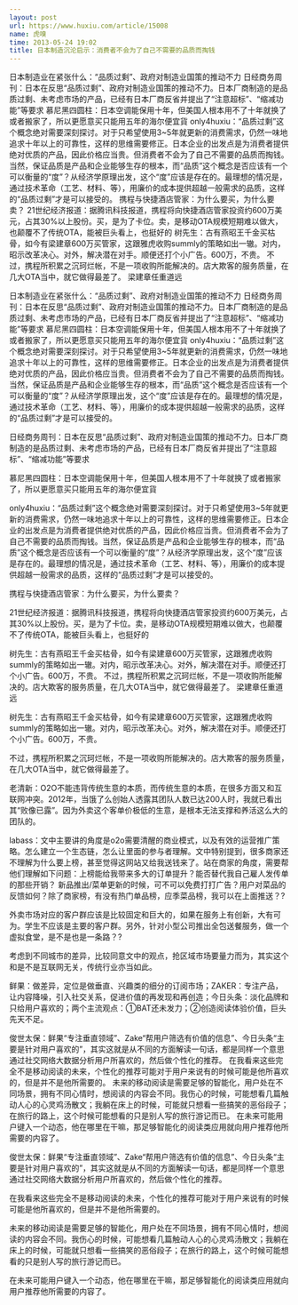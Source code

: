```yaml
---
layout: post
url: https://www.huxiu.com/article/15008
name: 虎嗅
time: 2013-05-24 19:02
title: 日本制造沉沦启示：消费者不会为了自己不需要的品质而掏钱
---
```

日本制造业在紧张什么：“品质过剩”、政府对制造业国策的推动不力 日经商务周刊：日本在反思“品质过剩”、政府对制造业国策的推动不力。日本厂商制造的是品质过剩、未考虑市场的产品，已经有日本厂商反省并提出了“注意超标”、“缩减功能”等要求 慕尼黑四圆柱：日本空调能保用十年，但美国人根本用不了十年就换了或者搬家了，所以更愿意买只能用五年的海尔便宜貨 only4huxiu：“品质过剩”这个概念绝对需要深刻探讨。对于只希望使用3~5年就更新的消费需求，仍然一味地追求十年以上的可靠性，这样的思维需要修正。日本企业的出发点是为消费者提供绝对优质的产品，因此价格应当贵。但消费者不会为了自己不需要的品质而掏钱。当然，保证品质是产品和企业能够生存的根本，而“品质”这个概念是否应该有一个可以衡量的“度”？从经济学原理出发，这个“度”应该是存在的。最理想的情况是，通过技术革命（工艺、材料、等），用廉价的成本提供超越一般需求的品质，这样的“品质过剩”才是可以接受的。 携程与快捷酒店管家：为什么要买，为什么要卖？ 21世纪经济报道：据腾讯科技报道，携程将向快捷酒店管家投资约600万美元，占其30%以上股份。买，是为了卡位。卖，是移动OTA规模短期难以做大，也颠覆不了传统OTA，能被巨头看上，也挺好的 树先生：古有燕昭王千金买枯骨，如今有梁建章600万买管家，这跟雅虎收购summly的策略如出一辙。对内，昭示改革决心。对外，解决潜在对手。顺便还打个小广告。600万，不贵。 不过，携程所积累之沉珂烂帐，不是一项收购所能解决的。店大欺客的服务质量，在几大OTA当中，就它做得最差了。 梁建章任重道远

日本制造业在紧张什么：“品质过剩”、政府对制造业国策的推动不力 日经商务周刊：日本在反思“品质过剩”、政府对制造业国策的推动不力。日本厂商制造的是品质过剩、未考虑市场的产品，已经有日本厂商反省并提出了“注意超标”、“缩减功能”等要求 慕尼黑四圆柱：日本空调能保用十年，但美国人根本用不了十年就换了或者搬家了，所以更愿意买只能用五年的海尔便宜貨 only4huxiu：“品质过剩”这个概念绝对需要深刻探讨。对于只希望使用3~5年就更新的消费需求，仍然一味地追求十年以上的可靠性，这样的思维需要修正。日本企业的出发点是为消费者提供绝对优质的产品，因此价格应当贵。但消费者不会为了自己不需要的品质而掏钱。当然，保证品质是产品和企业能够生存的根本，而“品质”这个概念是否应该有一个可以衡量的“度”？从经济学原理出发，这个“度”应该是存在的。最理想的情况是，通过技术革命（工艺、材料、等），用廉价的成本提供超越一般需求的品质，这样的“品质过剩”才是可以接受的。

日经商务周刊：日本在反思“品质过剩”、政府对制造业国策的推动不力。日本厂商制造的是品质过剩、未考虑市场的产品，已经有日本厂商反省并提出了“注意超标”、“缩减功能”等要求

慕尼黑四圆柱：日本空调能保用十年，但美国人根本用不了十年就换了或者搬家了，所以更愿意买只能用五年的海尔便宜貨

only4huxiu：“品质过剩”这个概念绝对需要深刻探讨。对于只希望使用3~5年就更新的消费需求，仍然一味地追求十年以上的可靠性，这样的思维需要修正。日本企业的出发点是为消费者提供绝对优质的产品，因此价格应当贵。但消费者不会为了自己不需要的品质而掏钱。当然，保证品质是产品和企业能够生存的根本，而“品质”这个概念是否应该有一个可以衡量的“度”？从经济学原理出发，这个“度”应该是存在的。最理想的情况是，通过技术革命（工艺、材料、等），用廉价的成本提供超越一般需求的品质，这样的“品质过剩”才是可以接受的。

携程与快捷酒店管家：为什么要买，为什么要卖？

21世纪经济报道：据腾讯科技报道，携程将向快捷酒店管家投资约600万美元，占其30%以上股份。买，是为了卡位。卖，是移动OTA规模短期难以做大，也颠覆不了传统OTA，能被巨头看上，也挺好的

树先生：古有燕昭王千金买枯骨，如今有梁建章600万买管家，这跟雅虎收购summly的策略如出一辙。对内，昭示改革决心。对外，解决潜在对手。顺便还打个小广告。600万，不贵。 不过，携程所积累之沉珂烂帐，不是一项收购所能解决的。店大欺客的服务质量，在几大OTA当中，就它做得最差了。 梁建章任重道远

树先生：古有燕昭王千金买枯骨，如今有梁建章600万买管家，这跟雅虎收购summly的策略如出一辙。对内，昭示改革决心。对外，解决潜在对手。顺便还打个小广告。600万，不贵。

不过，携程所积累之沉珂烂帐，不是一项收购所能解决的。店大欺客的服务质量，在几大OTA当中，就它做得最差了。

老清新：O2O不能违背传统生意的本质，而传统生意的本质，在很多方面又和互联网冲突。2012年，当饿了么创始人透露其团队人数已达200人时，我就已看出其“败像已露”。因为外卖这个客单价极低的生意，是根本无法支撑和养活这么大的团队的。

labass：文中主要讲的角度是o2o需要清醒的商业模式，以及有效的运营推广策略。怎么建立一个生态链，怎么让里面的参与者理解。文中特别提到，很多商家还不理解为什么要上榜，甚至觉得这网站又给我送钱来了。站在商家的角度，需要帮他们理解如下问题：上榜能给我带来多大的订单提升？能否替代我自己雇人发传单的那些开销？ 新品推出/菜单更新的时候，可不可以免费打打广告？用户对菜品的反馈如何？除了商家榜，有没有热门单品榜，应季菜品榜，我可以在上面推送？?

外卖市场对应的客户群应该是比较固定和巨大的，如果在服务上有创新，大有可为。学生不应该是主要的客户群。另外，针对小型公司推出全包送餐服务，做一个虚拟食堂，是不是也是一条路？?

考虑到不同城市的差异，比较同意文中的观点，抢区域市场要量力而为，其实这个和是不是互联网无关，传统行业亦当如此。

鲜果：做差异，定位是做垂直、兴趣类的细分的订阅市场；ZAKER：专注产品，让内容降噪，引入社交关系，促进价值的再发现和再创造；今日头条：淡化品牌和只给用户喜欢的；两个主流观点：①BAT还未发力；②创造阅读体验价值，巨头先天不足。

俊世太保：鲜果“专注垂直领域”、Zake“帮用户筛选有价值的信息”、今日头条“主要是针对用户喜欢的”，其实这就是从不同的方面解读一句话，都是同样一个意思通过社交网络大数据分析用户所喜欢的，然后做个性化的推荐。 在我看来这些完全不是移动阅读的未来，个性化的推荐可能对于用户来说有的时候可能是他所喜欢的，但是并不是他所需要的。 未来的移动阅读是需要足够的智能化，用户处在不同场景，拥有不同心情时，想阅读的内容会不同。我伤心的时候，可能想看几篇触动人心的心灵鸡汤散文；我躺在床上的时候，可能就只想看一些搞笑的恶俗段子；在旅行的路上，这个时候可能想看的只是别人写的旅行游记而已。 在未来可能用户键入一个动态，他在哪里在干嘛，那足够智能化的阅读类应用就向用户推荐他所需要的内容了。

俊世太保：鲜果“专注垂直领域”、Zake“帮用户筛选有价值的信息”、今日头条“主要是针对用户喜欢的”，其实这就是从不同的方面解读一句话，都是同样一个意思通过社交网络大数据分析用户所喜欢的，然后做个性化的推荐。

在我看来这些完全不是移动阅读的未来，个性化的推荐可能对于用户来说有的时候可能是他所喜欢的，但是并不是他所需要的。

未来的移动阅读是需要足够的智能化，用户处在不同场景，拥有不同心情时，想阅读的内容会不同。我伤心的时候，可能想看几篇触动人心的心灵鸡汤散文；我躺在床上的时候，可能就只想看一些搞笑的恶俗段子；在旅行的路上，这个时候可能想看的只是别人写的旅行游记而已。

在未来可能用户键入一个动态，他在哪里在干嘛，那足够智能化的阅读类应用就向用户推荐他所需要的内容了。

